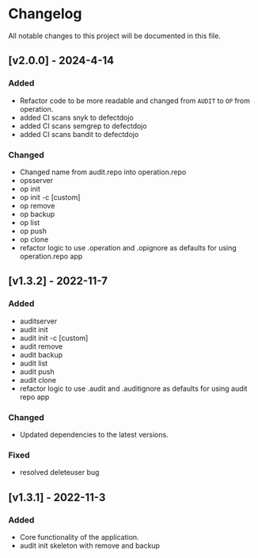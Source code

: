 # Changelog

All notable changes to this project will be documented in this file.

## [v2.0.0] - 2024-4-14

### Added
- Refactor code to be more readable and changed from `AUDIT` to `OP` from operation.
- added CI scans snyk to defectdojo
- added CI scans semgrep to defectdojo
- added CI scans bandit to defectdojo

### Changed
- Changed name from audit.repo into operation.repo
- opsserver
- op init
- op init -c [custom]
- op remove
- op backup
- op list
- op push
- op clone
- refactor logic to use .operation and .opignore as defaults for using operation.repo app


## [v1.3.2] - 2022-11-7

### Added
- auditserver
- audit init
- audit init -c [custom]
- audit remove
- audit backup
- audit list
- audit push
- audit clone
- refactor logic to use .audit and .auditignore as defaults for using audit repo app


### Changed
- Updated dependencies to the latest versions.

### Fixed
- resolved deleteuser bug

## [v1.3.1] - 2022-11-3

### Added
- Core functionality of the application.
- audit init skeleton with remove and backup
